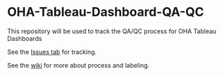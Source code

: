 # OHA-Tableau-Dashboard-QA-QC
This repository will be used to track the QA/QC process for OHA Tableau Dashboards

See the [Issues tab](https://github.com/USAID-OHA-SI/OHA-Tableau-Dashboard-QA-QC/issues) for tracking.

See the [wiki](https://github.com/USAID-OHA-SI/OHA-Tableau-Dashboard-QA-QC/wiki) for more about process and labeling.
